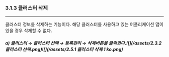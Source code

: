 ### 3.1.3 클러스터 삭제

---

클러스터 정보를 삭제하는 기능이다. 해당 클러스터를 사용하고 있는 어플리케이션 맵이 있을 경우 삭제할 수 없다.

##### a\) 클러스터 → 클러스터 선택 → 등록관리 → 삭제버튼을 클릭한다.![](/assets/2.3.2 클러스터 선택.png)![](/assets/2.5.1 클러스터 삭제 1 ko.png)



